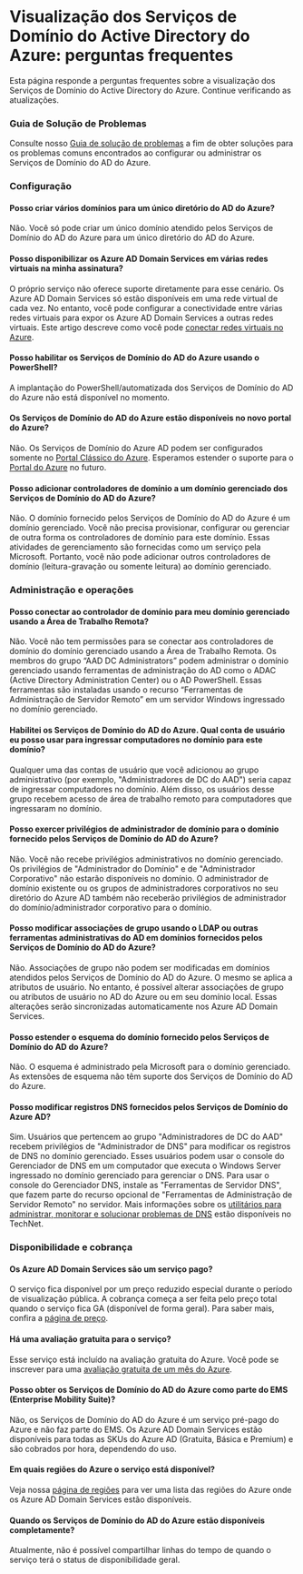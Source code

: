 <properties
	pageTitle="Azure Active Directory Domain Services: perguntas frequentes | Microsoft Azure"
	description="Perguntas frequentes sobre os Serviços de Domínio do Active Directory do Azure"
	services="active-directory-ds"
	documentationCenter=""
	authors="mahesh-unnikrishnan"
	manager="stevenpo"
	editor="curtand"/>

<tags
	ms.service="active-directory-ds"
	ms.workload="identity"
	ms.tgt_pltfrm="na"
	ms.devlang="na"
	ms.topic="article"
	ms.date="09/21/2016"
	ms.author="maheshu"/>

# Visualização dos Serviços de Domínio do Active Directory do Azure: perguntas frequentes

Esta página responde a perguntas frequentes sobre a visualização dos Serviços de Domínio do Active Directory do Azure. Continue verificando as atualizações.

### Guia de Solução de Problemas
Consulte nosso [Guia de solução de problemas](active-directory-ds-troubleshooting.md) a fim de obter soluções para os problemas comuns encontrados ao configurar ou administrar os Serviços de Domínio do AD do Azure.


### Configuração

#### Posso criar vários domínios para um único diretório do AD do Azure?
Não. Você só pode criar um único domínio atendido pelos Serviços de Domínio do AD do Azure para um único diretório do AD do Azure.

#### Posso disponibilizar os Azure AD Domain Services em várias redes virtuais na minha assinatura?
O próprio serviço não oferece suporte diretamente para esse cenário. Os Azure AD Domain Services só estão disponíveis em uma rede virtual de cada vez. No entanto, você pode configurar a conectividade entre várias redes virtuais para expor os Azure AD Domain Services a outras redes virtuais. Este artigo descreve como você pode [conectar redes virtuais no Azure](../vpn-gateway/virtual-networks-configure-vnet-to-vnet-connection.md).

#### Posso habilitar os Serviços de Domínio do AD do Azure usando o PowerShell?
A implantação do PowerShell/automatizada dos Serviços de Domínio do AD do Azure não está disponível no momento.

#### Os Serviços de Domínio do AD do Azure estão disponíveis no novo portal do Azure?
Não. Os Serviços de Domínio do Azure AD podem ser configurados somente no [Portal Clássico do Azure](https://manage.windowsazure.com). Esperamos estender o suporte para o [Portal do Azure](https://portal.azure.com) no futuro.

#### Posso adicionar controladores de domínio a um domínio gerenciado dos Serviços de Domínio do AD do Azure?
Não. O domínio fornecido pelos Serviços de Domínio do AD do Azure é um domínio gerenciado. Você não precisa provisionar, configurar ou gerenciar de outra forma os controladores de domínio para este domínio. Essas atividades de gerenciamento são fornecidas como um serviço pela Microsoft. Portanto, você não pode adicionar outros controladores de domínio (leitura-gravação ou somente leitura) ao domínio gerenciado.

### Administração e operações

#### Posso conectar ao controlador de domínio para meu domínio gerenciado usando a Área de Trabalho Remota?
Não. Você não tem permissões para se conectar aos controladores de domínio do domínio gerenciado usando a Área de Trabalho Remota. Os membros do grupo “AAD DC Administrators” podem administrar o domínio gerenciado usando ferramentas de administração do AD como o ADAC (Active Directory Administration Center) ou o AD PowerShell. Essas ferramentas são instaladas usando o recurso “Ferramentas de Administração de Servidor Remoto” em um servidor Windows ingressado no domínio gerenciado.

#### Habilitei os Serviços de Domínio do AD do Azure. Qual conta de usuário eu posso usar para ingressar computadores no domínio para este domínio?
Qualquer uma das contas de usuário que você adicionou ao grupo administrativo (por exemplo, "Administradores de DC do AAD") seria capaz de ingressar computadores no domínio. Além disso, os usuários desse grupo recebem acesso de área de trabalho remoto para computadores que ingressaram no domínio.

#### Posso exercer privilégios de administrador de domínio para o domínio fornecido pelos Serviços de Domínio do AD do Azure?
Não. Você não recebe privilégios administrativos no domínio gerenciado. Os privilégios de "Administrador do Domínio" e de "Administrador Corporativo" não estarão disponíveis no domínio. O administrador de domínio existente ou os grupos de administradores corporativos no seu diretório do Azure AD também não receberão privilégios de administrador do domínio/administrador corporativo para o domínio.

#### Posso modificar associações de grupo usando o LDAP ou outras ferramentas administrativas do AD em domínios fornecidos pelos Serviços de Domínio do AD do Azure?
Não. Associações de grupo não podem ser modificadas em domínios atendidos pelos Serviços de Domínio do AD do Azure. O mesmo se aplica a atributos de usuário. No entanto, é possível alterar associações de grupo ou atributos de usuário no AD do Azure ou em seu domínio local. Essas alterações serão sincronizadas automaticamente nos Azure AD Domain Services.

#### Posso estender o esquema do domínio fornecido pelos Serviços de Domínio do AD do Azure?
Não. O esquema é administrado pela Microsoft para o domínio gerenciado. As extensões de esquema não têm suporte dos Serviços de Domínio do AD do Azure.

#### Posso modificar registros DNS fornecidos pelos Serviços de Domínio do Azure AD?
Sim. Usuários que pertencem ao grupo "Administradores de DC do AAD" recebem privilégios de "Administrador de DNS" para modificar os registros de DNS no domínio gerenciado. Esses usuários podem usar o console do Gerenciador de DNS em um computador que executa o Windows Server ingressado no domínio gerenciado para gerenciar o DNS. Para usar o console do Gerenciador DNS, instale as "Ferramentas de Servidor DNS", que fazem parte do recurso opcional de "Ferramentas de Administração de Servidor Remoto" no servidor. Mais informações sobre os [utilitários para administrar, monitorar e solucionar problemas de DNS](https://technet.microsoft.com/library/cc753579.aspx) estão disponíveis no TechNet.

### Disponibilidade e cobrança

#### Os Azure AD Domain Services são um serviço pago?
O serviço fica disponível por um preço reduzido especial durante o período de visualização pública. A cobrança começa a ser feita pelo preço total quando o serviço fica GA (disponível de forma geral). Para saber mais, confira a [página de preço](https://azure.microsoft.com/pricing/details/active-directory-ds/).

#### Há uma avaliação gratuita para o serviço?
Esse serviço está incluído na avaliação gratuita do Azure. Você pode se inscrever para uma [avaliação gratuita de um mês do Azure](https://azure.microsoft.com/pricing/free-trial/).

#### Posso obter os Serviços de Domínio do AD do Azure como parte do EMS (Enterprise Mobility Suite)?
Não, os Serviços de Domínio do AD do Azure é um serviço pré-pago do Azure e não faz parte do EMS. Os Azure AD Domain Services estão disponíveis para todas as SKUs do Azure AD (Gratuita, Básica e Premium) e são cobrados por hora, dependendo do uso.

#### Em quais regiões do Azure o serviço está disponível?
Veja nossa [página de regiões](active-directory-ds-regions.md) para ver uma lista das regiões do Azure onde os Azure AD Domain Services estão disponíveis.

#### Quando os Serviços de Domínio do AD do Azure estão disponíveis completamente?
Atualmente, não é possível compartilhar linhas do tempo de quando o serviço terá o status de disponibilidade geral.

<!---HONumber=AcomDC_0928_2016-->